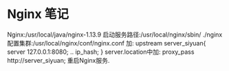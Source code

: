 
# Nginx 笔记

Nginx:/usr/local/java/nginx-1.13.9
启动服务路径:/usr/local/nginx/sbin/
./nginx
配置集群:/usr/local/nginx/conf/nginx.conf
加:
upstream server_siyuan{
	server 127.0.0.1:8080;
	..
	ip_hash;
}
server.location中加:
proxy_pass http://server_siyuan;
重启Nginx服务.



























